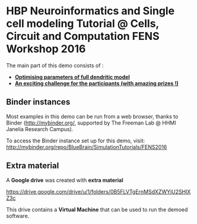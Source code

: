 # HBP Neuroinformatics and Single cell modeling Tutorial @ Cells, Circuit and Computation FENS Workshop 2016

The main part of this demo consists of :
* [**Optimising parameters of full dendritic model**](ABI_model/)
* [**An exciting challenge for the participants (with amazing prizes !)**](exercise/opt_challenge.ipynb)

## Binder instances

Most examples in this demo can be run from a web browser, thanks to Binder (http://mybinder.org/, supported by The Freeman Lab @ HHMI Janelia Research Campus).

To access the Binder instance set up for this demo, visit:
http://mybinder.org/repo/BlueBrain/SimulationTutorials/FENS2016

## Extra material

A **Google drive** was created with **extra material**

https://drive.google.com/drive/u/1/folders/0B5FLVTgErnMSdXZWYjU2SHlXZ3c

This drive contains a **Virtual Machine** that can be used to run the demoed software.
